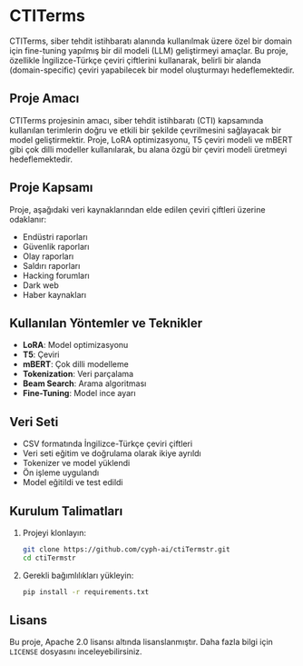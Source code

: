 # CTITerms
CTITerms, siber tehdit istihbaratı alanında kullanılmak üzere özel bir domain için fine-tuning yapılmış bir dil modeli (LLM) geliştirmeyi amaçlar. Bu proje, özellikle İngilizce-Türkçe çeviri çiftlerini kullanarak, belirli bir alanda (domain-specific) çeviri yapabilecek bir model oluşturmayı hedeflemektedir.

## Proje Amacı
CTITerms projesinin amacı, siber tehdit istihbaratı (CTI) kapsamında kullanılan terimlerin doğru ve etkili bir şekilde çevrilmesini sağlayacak bir model geliştirmektir. Proje, LoRA optimizasyonu, T5 çeviri modeli ve mBERT gibi çok dilli modeller kullanılarak, bu alana özgü bir çeviri modeli üretmeyi hedeflemektedir.

## Proje Kapsamı
Proje, aşağıdaki veri kaynaklarından elde edilen çeviri çiftleri üzerine odaklanır:
- Endüstri raporları
- Güvenlik raporları
- Olay raporları
- Saldırı raporları
- Hacking forumları
- Dark web
- Haber kaynakları

## Kullanılan Yöntemler ve Teknikler
- **LoRA**: Model optimizasyonu
- **T5**: Çeviri
- **mBERT**: Çok dilli modelleme
- **Tokenization**: Veri parçalama
- **Beam Search**: Arama algoritması
- **Fine-Tuning**: Model ince ayarı

## Veri Seti
- CSV formatında İngilizce-Türkçe çeviri çiftleri
- Veri seti eğitim ve doğrulama olarak ikiye ayrıldı
- Tokenizer ve model yüklendi
- Ön işleme uygulandı
- Model eğitildi ve test edildi

## Kurulum Talimatları
1. Projeyi klonlayın:
    ```bash
    git clone https://github.com/cyph-ai/ctiTermstr.git
    cd ctiTermstr
    ```
2. Gerekli bağımlılıkları yükleyin:
    ```bash
    pip install -r requirements.txt
    ```

## Lisans
Bu proje, Apache 2.0 lisansı altında lisanslanmıştır. Daha fazla bilgi için `LICENSE` dosyasını inceleyebilirsiniz.
